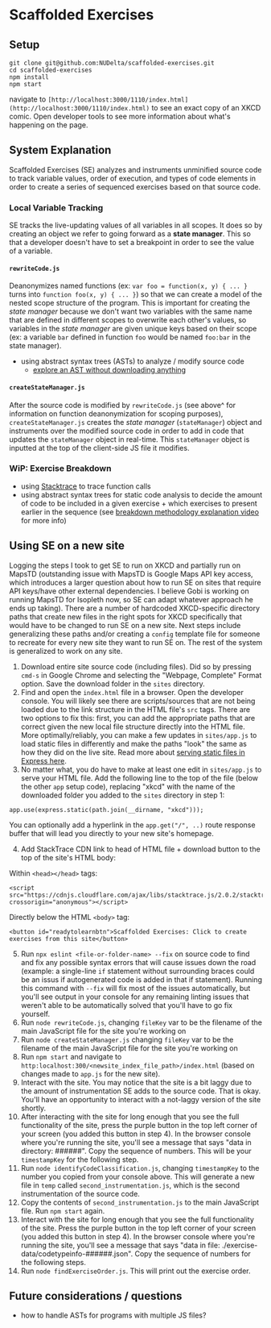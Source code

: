 # Scaffolded Exercises

## Setup

```
git clone git@github.com:NUDelta/scaffolded-exercises.git
cd scaffolded-exercises
npm install
npm start
```

navigate to `[http://localhost:3000/1110/index.html](http://localhost:3000/1110/index.html)` to see an exact copy of an XKCD comic. Open developer tools to see more information about what's happening on the page.

## System Explanation

Scaffolded Exercises (SE) analyzes and instruments unminified source code to track variable values, order of execution, and types of code elements in order to create a series of sequenced exercises based on that source code.

### Local Variable Tracking

SE tracks the live-updating values of all variables in all scopes. It does so by creating an object we refer to going forward as a **state manager**. This so that a developer doesn't have to set a breakpoint in order to see the value of a variable.

#### `rewriteCode.js`

Deanonymizes named functions (ex: `var foo = function(x, y) { ... }` turns into `function foo(x, y) { ... }`) so that we can create a model of the nested scope structure of the program. This is important for creating the _state manager_ because we don't want two variables with the same name that are defined in different scopes to overwrite each other's values, so variables in the _state manager_ are given unique keys based on their scope (ex: a variable `bar` defined in function `foo` would be named `foo:bar` in the state manager).

-   using abstract syntax trees (ASTs) to analyze / modify source code
    -   [explore an AST without downloading anything](https://astexplorer.net/)

#### `createStateManager.js`

After the source code is modified by `rewriteCode.js` (see above^ for information on function deanonymization for scoping purposes), `createStateManager.js` creates the _state manager_ (`stateManager`) object and instruments over the modified source code in order to add in code that updates the `stateManager` object in real-time. This `stateManager` object is inputted at the top of the client-side JS file it modifies.

### WiP: Exercise Breakdown

-   using [Stacktrace](https://www.stacktracejs.com/#!/docs/stacktrace-js) to trace function calls
-   using abstract syntax trees for static code analysis to decide the amount of code to be included in a given exercise + which exercises to present earlier in the sequence (see [breakdown methodology explanation video](https://www.youtube.com/watch?v=frKHF048qSg) for more info)

## Using SE on a new site

Logging the steps I took to get SE to run on XKCD and partially run on MapsTD (outstanding issue with MapsTD is Google Maps API key access, which introduces a larger question about how to run SE on sites that require API keys/have other external dependencies. I believe Gobi is working on running MapsTD for Isopleth now, so SE can adapt whatever approach he ends up taking). There are a number of hardcoded XKCD-specific directory paths that create new files in the right spots for XKCD specifically that would have to be changed to run SE on a new site. Next steps include generalizing these paths and/or creating a `config` template file for someone to recreate for every new site they want to run SE on. The rest of the system is generalized to work on any site.

1. Download entire site source code (including files). Did so by pressing `cmd-s` in Google Chrome and selecting the "Webpage, Complete" Format option. Save the download folder in the `sites` directory.
2. Find and open the `index.html` file in a browser. Open the developer console. You will likely see there are scripts/sources that are not being loaded due to the link structure in the HTML file's `src` tags. There are two options to fix this: first, you can add the appropriate paths that are correct given the new local file structure directly into the HTML file. More optimally/reliably, you can make a few updates in `sites/app.js` to load static files in differently and make the paths "look" the same as how they did on the live site. Read more about [serving static files in Express here](https://expressjs.com/en/starter/static-files.html).
3. No matter what, you do have to make at least one edit in `sites/app.js` to serve your HTML file. Add the following line to the top of the file (below the other `app` setup code), replacing "xkcd" with the name of the downloaded folder you added to the `sites` directory in step 1:

```
app.use(express.static(path.join(__dirname, "xkcd")));
```

You can optionally add a hyperlink in the `app.get("/", ..)` route response buffer that will lead you directly to your new site's homepage.

4. Add StackTrace CDN link to head of HTML file + download button to the top of the site's HTML body:

Within `<head></head>` tags:

```
<script src="https://cdnjs.cloudflare.com/ajax/libs/stacktrace.js/2.0.2/stacktrace.min.js" crossorigin="anonymous"></script>
```

Directly below the HTML `<body>` tag:

```
<button id="readytolearnbtn">Scaffolded Exercises: Click to create exercises from this site</button>
```

5. Run `npx eslint <file-or-folder-name> --fix` on source code to find and fix any possible syntax errors that will cause issues down the road (example: a single-line `if` statement without surrounding braces could be an issus if autogenerated code is added in that if statement). Running this command with `--fix` will fix most of the issues automatically, but you'll see output in your console for any remaining linting issues that weren't able to be automatically solved that you'll have to go fix yourself.
6. Run `node rewriteCode.js`, changing `fileKey` var to be the filename of the main JavaScript file for the site you're working on
7. Run `node createStateManager.js` changing `fileKey` var to be the filename of the main JavaScript file for the site you're working on
8. Run `npm start` and navigate to `http:localhost:300/<newsite_index_file_path>/index.html` (based on changes made to `app.js` for the new site).
9. Interact with the site. You may notice that the site is a bit laggy due to the amount of instrumentation SE adds to the source code. That is okay. You'll have an opportunity to interact with a not-laggy version of the site shortly.
10. After interacting with the site for long enough that you see the full functionality of the site, press the purple button in the top left corner of your screen (you added this button in step 4). In the browser console where you're running the site, you'll see a message that says "data in directory: ######". Copy the sequence of numbers. This will be your `timestampKey` for the following step.
11. Run `node identifyCodeClassification.js`, changing `timestampKey` to the number you copied from your console above. This will generate a new file in `temp` called `second_instrumentation.js`, which is the second instrumentation of the source code.
12. Copy the contents of `second_instrumentation.js` to the main JavaScript file. Run `npm start` again.
13. Interact with the site for long enough that you see the full functionality of the site. Press the purple button in the top left corner of your screen (you added this button in step 4). In the browser console where you're running the site, you'll see a message that says "data in file: ./exercise-data/codetypeinfo-######.json". Copy the sequence of numbers for the following steps.
14. Run `node findExerciseOrder.js`. This will print out the exercise order.

## Future considerations / questions

-   how to handle ASTs for programs with multiple JS files?
